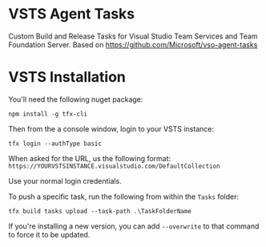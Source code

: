 # VSTS Agent Tasks
Custom Build and Release Tasks for Visual Studio Team Services and Team Foundation Server. Based on https://github.com/Microsoft/vso-agent-tasks

# VSTS Installation

You'll need the following nuget package:

`npm install -g tfx-cli`

Then from the a console window, login to your VSTS instance:

`tfx login --authType basic`

When asked for the URL, us the following format: `https://YOURVSTSINSTANCE.visualstudio.com/DefaultCollection`

Use your normal login credentials.

To push a specific task, run the following from within the `Tasks` folder:

`tfx build tasks upload --task-path .\TaskFolderName`

If you're installing a new version, you can add `--overwrite` to that command to force it to be updated.